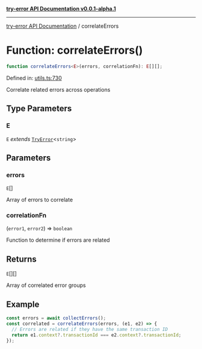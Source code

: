 [**try-error API Documentation v0.0.1-alpha.1**](../index.md)

***

[try-error API Documentation](../index.md) / correlateErrors

# Function: correlateErrors()

```ts
function correlateErrors<E>(errors, correlationFn): E[][];
```

Defined in: [utils.ts:730](https://github.com/oconnorjohnson/try-error/blob/e3ae0308069a4fba073f4543d527ad76373db795/src/utils.ts#L730)

Correlate related errors across operations

## Type Parameters

### E

`E` *extends* [`TryError`](../interfaces/TryError.md)\<`string`\>

## Parameters

### errors

`E`[]

Array of errors to correlate

### correlationFn

(`error1`, `error2`) => `boolean`

Function to determine if errors are related

## Returns

`E`[][]

Array of correlated error groups

## Example

```typescript
const errors = await collectErrors();
const correlated = correlateErrors(errors, (e1, e2) => {
  // Errors are related if they have the same transaction ID
  return e1.context?.transactionId === e2.context?.transactionId;
});
```
